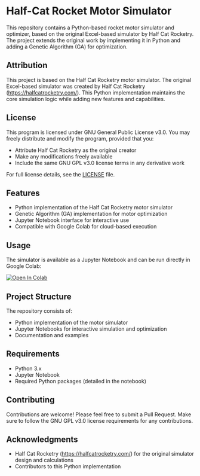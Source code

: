 # Half-Cat Rocket Motor Simulator

This repository contains a Python-based rocket motor simulator and optimizer, based on the original Excel-based simulator by Half Cat Rocketry. The project extends the original work by implementing it in Python and adding a Genetic Algorithm (GA) for optimization.

## Attribution

This project is based on the Half Cat Rocketry motor simulator. The original Excel-based simulator was created by Half Cat Rocketry (https://halfcatrocketry.com/). This Python implementation maintains the core simulation logic while adding new features and capabilities.

## License

This program is licensed under GNU General Public License v3.0. You may freely distribute and modify the program, provided that you:
- Attribute Half Cat Rocketry as the original creator
- Make any modifications freely available
- Include the same GNU GPL v3.0 license terms in any derivative work

For full license details, see the [LICENSE](LICENSE) file.

## Features

- Python implementation of the Half Cat Rocketry motor simulator
- Genetic Algorithm (GA) implementation for motor optimization
- Jupyter Notebook interface for interactive use
- Compatible with Google Colab for cloud-based execution

## Usage

The simulator is available as a Jupyter Notebook and can be run directly in Google Colab:

[![Open In Colab](https://colab.research.google.com/assets/colab-badge.svg)](https://colab.research.google.com/github/michaelp91-dev/halfcatsim/blob/main/halfcatsim.ipynb)

## Project Structure

The repository consists of:
- Python implementation of the motor simulator
- Jupyter Notebooks for interactive simulation and optimization
- Documentation and examples

## Requirements

- Python 3.x
- Jupyter Notebook
- Required Python packages (detailed in the notebook)

## Contributing

Contributions are welcome! Please feel free to submit a Pull Request. Make sure to follow the GNU GPL v3.0 license requirements for any contributions.

## Acknowledgments

- Half Cat Rocketry (https://halfcatrocketry.com/) for the original simulator design and calculations
- Contributors to this Python implementation
